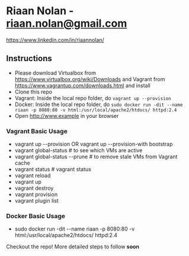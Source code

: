 # Riaan Nolan - riaan.nolan@gmail.com
https://www.linkedin.com/in/riaannolan/

## Instructions
* Please download Virtualbox from https://www.virtualbox.org/wiki/Downloads and Vagrant from https://www.vagrantup.com/downloads.html and install
* Clone this repo
* Vagrant: Inside the local repo folder, do `vagrant up --provision`
* Docker: Inside the local repo folder, do `sudo docker run -dit --name riaan -p 8080:80 -v html:/usr/local/apache2/htdocs/ httpd:2.4`
* Open http://www.example in your browser

### Vagrant Basic Usage
* vagrant up --provision OR vagrant up --provision-with bootstrap
* vagrant global-status # to see which VMs are active
* vagrant global-status --prune # to remove stale VMs from Vagrant cache
* vagrant status # vagrant status
* vagrant reload
* vagrant up
* vagrant destroy
* vagrant provision
* vagrant plugin list

### Docker Basic Usage
* sudo docker run -dit --name riaan -p 8080:80 -v html:/usr/local/apache2/htdocs/ httpd:2.4

Checkout the repo! More detailed steps to follow __soon__

